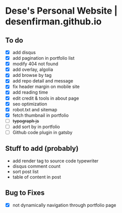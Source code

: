 # Dese's Personal Website | desenfirman.github.io

## To do

- [x] add disqus
- [x] add pagination in portfolio list
- [x] modify 404 not found
- [x] add overlay, algolia
- [x] add browse by tag
- [x] add repo detail and message
- [x] fix header margin on mobile site
- [x] add reading time
- [x] edit credit & tools in about page
- [x] seo optimization
- [x] robot.txt and sitemap
- [x] fetch thumbnail in portfolio
- [ ] ~~typograph js~~
- [ ] add sort by in portfolio
- [ ] Github code plugin in gatsby

## Stuff to add (probably)

- add render tag to source code typewriter
- disqus comment count
- sort post list
- table of content in post

## Bug to Fixes

- [x] not dynamically navigation through portfolio page